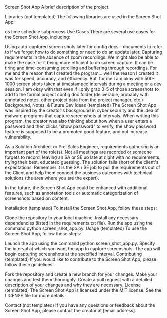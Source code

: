 Screen Shot App
A brief description of the project.

Libraries (not templated)
The following libraries are used in the Screen Shot App:

os
time
schedule
subprocess
Use Cases
There are several use cases for the Screen Shot App, including:

Using auto-captured screen shots later for config docs - documents to refer to if we forget how to do something or need to do an update later.
Capturing requirements in the absence of zoom recordings. We might also be able to make the case for it being more efficient to do screen capture. It can be tiring and time-consuming scrolling and buffering through recordings. For me and the reason that I created the program... well the reason I created it was for speed, accuracy, and efficiency. But, for me I am okay with 500-1000 screen shots taken at timestamped intervals during a meeting or a dev session. I am okay with that even if I only grab 3-5 of those screenshots to add to the formal project config doc folder (deliverable, probably with annotated notes, other project data from the project manager, etc.)
Background, Notes, & Future Dev Ideas (templated)
The Screen Shot App was inspired by the creator's background in cyber security and the idea of malware programs that capture screenshots at intervals. When writing this program, the creator was also thinking about how when a user enters a password and then clicks "show password" to verify, the show password feature is supposed to be a promoted good feature, and not increase vulnerability.

As a Solution Architect or Pre-Sales Engineer, requirements gathering is an important part of the role(s). Not all meetings are recorded or someone forgets to record, leaving an SA or SE up late at night with no requirements, trying their best, educated guessing. The solution falls short of the client's expectations. Remember it is the SA / SE job to pull the requirements out of the Client and help them connect the business outcomes with technical solutions (the area where you are the expert).

In the future, the Screen Shot App could be enhanced with additional features, such as annotation tools or automatic categorization of screenshots based on content.

Installation (templated)
To install the Screen Shot App, follow these steps:

Clone the repository to your local machine.
Install any necessary dependencies (listed in the requirements.txt file).
Run the app using the command python screen_shot_app.py.
Usage (templated)
To use the Screen Shot App, follow these steps:

Launch the app using the command python screen_shot_app.py.
Specify the interval at which you want the app to capture screenshots.
The app will begin capturing screenshots at the specified interval.
Contributing (templated)
If you would like to contribute to the Screen Shot App, please follow these guidelines:

Fork the repository and create a new branch for your changes.
Make your changes and test them thoroughly.
Create a pull request with a detailed description of your changes and why they are necessary.
License (templated)
The Screen Shot App is licensed under the MIT license. See the LICENSE file for more details.

Contact (not templated)
If you have any questions or feedback about the Screen Shot App, please contact the creator at [email address].